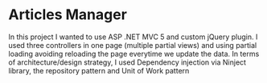 # Articles Manager
In this project I wanted to use ASP .NET MVC 5 and custom jQuery plugin.
I used three controllers in one page (multiple partial views) and using partial loading avoiding reloading the page everytime we update the data. 
In terms of architecture/design strategy, I used Dependency injection via Ninject library, the repository pattern and Unit of Work pattern
